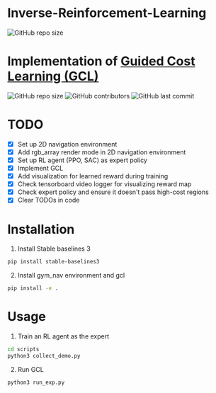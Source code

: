 # Inverse-Reinforcement-Learning
![GitHub repo size](https://img.shields.io/github/repo-size/yifanwu2828/Inverse-Reinforcement-Learning)

# Implementation of [Guided Cost Learning (GCL)](https://arxiv.org/pdf/1603.00448.pdf)
![GitHub repo size](https://img.shields.io/github/repo-size/yifanwu2828/Inverse-Reinforcement-Learning)
![GitHub contributors](https://img.shields.io/github/contributors/yifanwu2828/Inverse-Reinforcement-Learning)
![GitHub last commit](https://img.shields.io/github/last-commit/yifanwu2828/Inverse-Reinforcement-Learning)
# TODO
- [x] Set up 2D navigation environment
- [x] Add rgb_array render mode in 2D navigation environment
- [x] Set up RL agent (PPO, SAC) as expert policy
- [x] Implement GCL
- [x] Add visualization for learned reward during training
- [x] Check tensorboard video logger for visualizing reward map
- [x] Check expert policy and ensure it doesn't pass high-cost regions
- [x] Clear TODOs in code 

# Installation
1. Install Stable baselines 3
```bash
pip install stable-baselines3
```
2. Install gym_nav environment and gcl
```bash
pip install -e .
```

# Usage
1. Train an RL agent as the expert
```bash
cd scripts
python3 collect_demo.py
```
2. Run GCL
```bash
python3 run_exp.py
```
